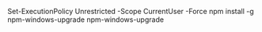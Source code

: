 Set-ExecutionPolicy Unrestricted -Scope CurrentUser -Force
npm install -g npm-windows-upgrade
npm-windows-upgrade